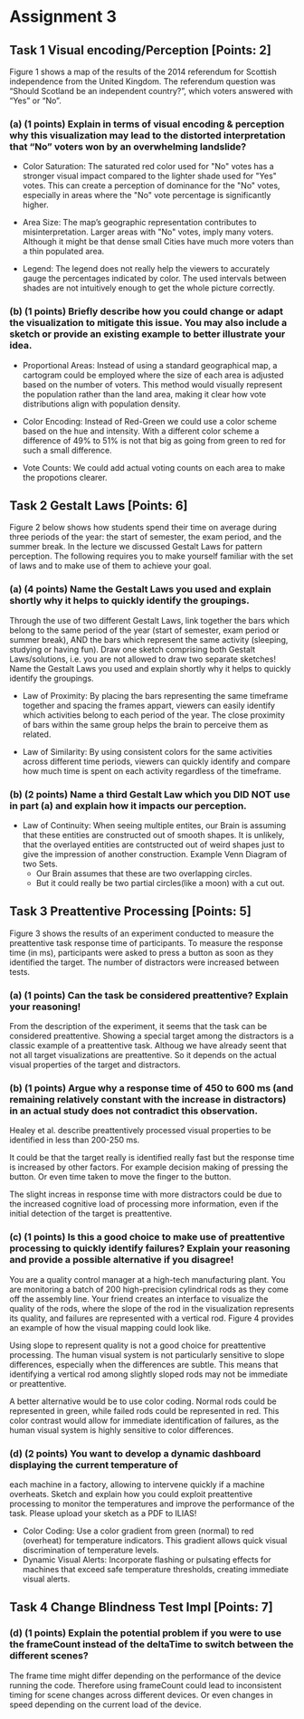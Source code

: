 
# Assignment 3

## Task 1 Visual encoding/Perception [Points: 2]
Figure 1 shows a map of the results of the 2014 referendum for Scottish independence from the
United Kingdom. The referendum question was “Should Scotland be an independent country?”,
which voters answered with “Yes” or “No”.

### (a) (1 points) Explain in terms of visual encoding & perception why this visualization may lead to the distorted interpretation that “No” voters won by an overwhelming landslide?

- Color Saturation: The saturated red color used for "No" votes has a stronger visual impact compared to the lighter shade used for "Yes" votes. 
    This can create a perception of dominance for the "No" votes, especially in areas where the "No" vote percentage is significantly higher.

- Area Size: The map’s geographic representation contributes to misinterpretation. Larger areas with "No" votes, imply many voters. Although it might be that dense small Cities have much more voters than a thin populated area.

- Legend: The legend does not really help the viewers to accurately gauge the percentages indicated by color.
    The used intervals between shades are not intuitively enough to get the whole picture correctly.

### (b) (1 points) Briefly describe how you could change or adapt the visualization to mitigate this issue. You may also include a sketch or provide an existing example to better illustrate your idea.

- Proportional Areas: Instead of using a standard geographical map, a cartogram could be employed where the size of each area is adjusted based on the number of voters. 
    This method would visually represent the population rather than the land area, making it clear how vote distributions align with population density.

- Color Encoding: Instead of Red-Green we could use a color scheme based on the hue and intensity.
    With a different color scheme a difference of 49% to 51% is not that big as going from green to red for such a small difference.

- Vote Counts: We could add actual voting counts on each area to make the propotions clearer.


## Task 2 Gestalt Laws [Points: 6]
Figure 2 below shows how students spend their time on average during three periods of the year:
the start of semester, the exam period, and the summer break.
In the lecture we discussed Gestalt Laws for pattern perception. The following requires you to make
yourself familiar with the set of laws and to make use of them to achieve your goal.
### (a) (4 points) Name the Gestalt Laws you used and explain shortly why it helps to quickly identify the groupings.
Through the use of two different Gestalt Laws, link together the bars which belong
to the same period of the year (start of semester, exam period or summer break), AND the
bars which represent the same activity (sleeping, studying or having fun). Draw one sketch
comprising both Gestalt Laws/solutions, i.e. you are not allowed to draw two separate sketches!
Name the Gestalt Laws you used and explain shortly why it helps to quickly identify the
groupings.

- Law of Proximity: By placing the bars representing the same timeframe together and spacing the frames appart, viewers can easily identify which activities belong to each period of the year. 
    The close proximity of bars within the same group helps the brain to perceive them as related.

- Law of Similarity: By using consistent colors for the same activities across different time periods, viewers can quickly identify and compare how much time is spent on each activity regardless of the timeframe.

### (b) (2 points) Name a third Gestalt Law which you DID NOT use in part (a) and explain how it impacts our perception.
- Law of Continuity: When seeing multiple entites, our Brain is assuming that these entities are constructed out of smooth shapes.
    It is unlikely, that the overlayed entities are contstructed out of weird shapes just to give the impression of another construction.
    Example Venn Diagram of two Sets.
    - Our Brain assumes that these are two overlapping circles.
    - But it could really be two partial circles(like a moon) with a cut out.


## Task 3 Preattentive Processing [Points: 5]
Figure 3 shows the results of an experiment conducted to measure the preattentive task response
time of participants. To measure the response time (in ms), participants were asked to press a button
as soon as they identified the target. The number of distractors were increased between tests.

### (a) (1 points) Can the task be considered preattentive? Explain your reasoning!
From the description of the experiment, it seems that the task can be considered preattentive.
Showing a special target among the distractors is a classic example of a preattentive task.
Althoug we have already seent that not all target visualizations are preattentive.
So it depends on the actual visual properties of the target and distractors.


### (b) (1 points) Argue why a response time of 450 to 600 ms (and remaining relatively constant with the increase in distractors) in an actual study does not contradict this observation.
Healey et al. describe preattentively processed visual properties to be identified in less than 200-250 ms.

It could be that the target really is identified really fast but the response time is increased by other factors.
For example decision making of pressing the button.
Or even time taken to move the finger to the button.

The slight increas in response time with more distractors could be due to the increased cognitive load of processing more information, even if the initial detection of the target is preattentive.


### (c) (1 points) Is this a good choice to make use of preattentive processing to quickly identify failures? Explain your reasoning and provide a possible alternative if you disagree!
You are a quality control manager at a high-tech manufacturing plant. You are
monitoring a batch of 200 high-precision cylindrical rods as they come off the assembly line.
Your friend creates an interface to visualize the quality of the rods, where the slope of the rod in
the visualization represents its quality, and failures are represented with a vertical rod. Figure 4
provides an example of how the visual mapping could look like. 

Using slope to represent quality is not a good choice for preattentive processing.
The human visual system is not particularly sensitive to slope differences, especially when the differences are subtle.
This means that identifying a vertical rod among slightly sloped rods may not be immediate or preattentive.

A better alternative would be to use color coding.
Normal rods could be represented in green, while failed rods could be represented in red.
This color contrast would allow for immediate identification of failures, as the human visual system is highly sensitive to color differences.

### (d) (2 points) You want to develop a dynamic dashboard displaying the current temperature of
each machine in a factory, allowing to intervene quickly if a machine overheats. Sketch and
explain how you could exploit preattentive processing to monitor the temperatures and improve
the performance of the task. Please upload your sketch as a PDF to ILIAS!

- Color Coding: Use a color gradient from green (normal) to red (overheat) for temperature indicators. This gradient allows quick visual discrimination of temperature levels.
- Dynamic Visual Alerts: Incorporate flashing or pulsating effects for machines that exceed safe temperature thresholds, creating immediate visual alerts.


## Task 4 Change Blindness Test Impl [Points: 7]
### (d) (1 points) Explain the potential problem if you were to use the frameCount instead of the deltaTime to switch between the different scenes?
The frame time might differ depending on the performance of the device running the code.
Therefore using frameCount could lead to inconsistent timing for scene changes across different devices.
Or even changes in speed depending on the current load of the device.
